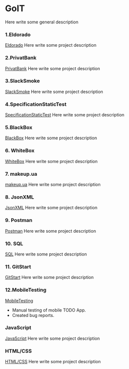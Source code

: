 # GoIT

Here write some general description

### 1.Eldorado 
[Eldorado][link1]
Here write some project description

[link1]: https://github.com/natabmas/GoIT/tree/main/Eldorado

### 2.PrivatBank 
[PrivatBank][link2]
Here write some project description

[link2]: https://github.com/natabmas/GoIT/tree/main/PrivatBank

### 3.SlackSmoke 
[SlackSmoke][link3]
Here write some project description

[link3]: https://github.com/natabmas/GoIT/tree/main/SlackSmoke

### 4.SpecificationStaticTest 
[SpecificationStaticTest][link4]
Here write some project description

[link4]: https://github.com/natabmas/GoIT/tree/main/SpecificationStaticTest

### 5.BlackBox
[BlackBox][link5]
Here write some project description

[link5]: https://github.com/natabmas/GoIT/tree/main/BlackBox

### 6. WhiteBox
[WhiteBox][link6]
Here write some project description

[link6]: https://github.com/natabmas/GoIT/tree/main/WhiteBox

### 7. makeup.ua
[makeup.ua][link7]
Here write some project description

[link7]: https://github.com/natabmas/GoIT/tree/main/makeup.ua

### 8. JsonXML
[JsonXML][link8]
Here write some project description

[link8]: https://github.com/natabmas/GoIT/tree/main/JsonXML

### 9. Postman
[Postman][link9]
Here write some project description

[link9]: https://github.com/natabmas/GoIT/tree/main/Postman

### 10. SQL
[SQL][link10]
Here write some project description

[link10]: https://github.com/natabmas/GoIT/tree/main/SQL

### 11. GitStart
[GitStart][link11]
Here write some project description

[link11]: https://github.com/natabmas/GoIT/tree/main/GitStart

### 12.MobileTesting 
[MobileTesting][link12]
- Manual testing of mobile TODO App.
- Created bug reports.
  
[link12]: https://github.com/natabmas/GoIT/tree/main/MobileTesting

###  JavaScript
[JavaScript][link13]
Here write some project description

[link13]: https://github.com/natabmas/GoIT/tree/main/JavaScript

### HTML/CSS
[HTML/CSS][link14]
Here write some project description

[link14]: https://github.com/natabmas/GoIT/tree/main/HTML
